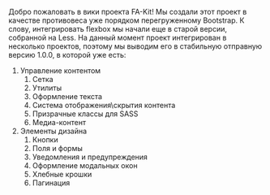 Добро пожаловать в вики проекта FA-Kit!
Мы создали этот проект в качестве противовеса уже порядком перегруженному Bootstrap. К слову, интегрировать flexbox мы начали еще в старой версии, собранной на Less.
На данный момент проект интегрирован в несколько проектов, поэтому мы выводим его в стабильную отправную версию 1.0.0, в которой уже есть:
1. Управление контентом
   1. Сетка
   1. Утилиты
   1. Оформление текста
   1. Система отображения\скрытия контента
   1. Призрачные классы для SASS
   1. Медиа-контент
1. Элементы дизайна
   1. Кнопки
   1. Поля и формы
   1. Уведомления и предупреждения
   1. Оформление модальных окон
   1. Хлебные крошки
   1. Пагинация